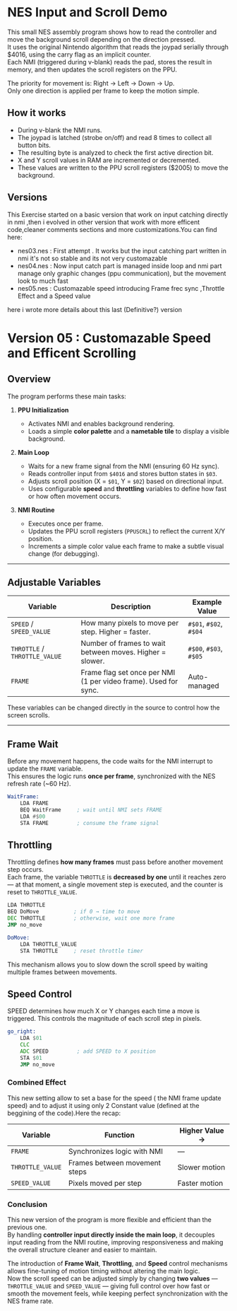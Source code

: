 # NES Input and Scroll Demo

This small NES assembly program shows how to read the controller and move the background scroll depending on the direction pressed.  
It uses the original Nintendo algorithm that reads the joypad serially through $4016, using the carry flag as an implicit counter.  
Each NMI (triggered during v-blank) reads the pad, stores the result in memory, and then updates the scroll registers on the PPU.

The priority for movement is: Right → Left → Down → Up.  
Only one direction is applied per frame to keep the motion simple.

## How it works
- During v-blank the NMI runs.
- The joypad is latched (strobe on/off) and read 8 times to collect all button bits.
- The resulting byte is analyzed to check the first active direction bit.
- X and Y scroll values in RAM are incremented or decremented.
- These values are written to the PPU scroll registers ($2005) to move the background.

## Versions
This Exercise started on a basic version that work on input catching directly in nmi ,then i evolved in other version that work with more efficent code,cleaner comments sections and more customizations.You can find here:

- nes03.nes : First attempt . It works but the input catching part written in nmi it's not so stable and its not very customazable
- nes04.nes : Now input catch part is managed inside loop and nmi part manage only graphic changes (ppu communication), but the movement look to much fast
- nes05.nes : Customazable speed introducing Frame frec sync ,Throttle Effect and a Speed value

here i wrote more details about this last (Definitive?) version

# Version 05 : Customazable Speed and Efficent Scrolling

## Overview

The program performs these main tasks:

1. **PPU Initialization**
   - Activates NMI and enables background rendering.
   - Loads a simple **color palette** and a **nametable tile** to display a visible background.

2. **Main Loop**
   - Waits for a new frame signal from the NMI (ensuring 60 Hz sync).
   - Reads controller input from `$4016` and stores button states in `$03`.
   - Adjusts scroll position (X = `$01`, Y = `$02`) based on directional input.
   - Uses configurable **speed** and **throttling** variables to define how fast or how often movement occurs.

3. **NMI Routine**
   - Executes once per frame.
   - Updates the PPU scroll registers (`PPUSCRL`) to reflect the current X/Y position.
   - Increments a simple color value each frame to make a subtle visual change (for debugging).

---

## Adjustable Variables

| Variable | Description | Example Value |
|-----------|--------------|----------------|
| `SPEED` / `SPEED_VALUE` | How many pixels to move per step. Higher = faster. | `#$01`, `#$02`, `#$04` |
| `THROTTLE` / `THROTTLE_VALUE` | Number of frames to wait between moves. Higher = slower. | `#$00`, `#$03`, `#$05` |
| `FRAME` | Frame flag set once per NMI (1 per video frame). Used for sync. | Auto-managed |

These variables can be changed directly in the source to control how the screen scrolls.

---

## Frame Wait

Before any movement happens, the code waits for the NMI interrupt to update the `FRAME` variable.  
This ensures the logic runs **once per frame**, synchronized with the NES refresh rate (~60 Hz).

```asm
WaitFrame:
    LDA FRAME
    BEQ WaitFrame     ; wait until NMI sets FRAME
    LDA #$00
    STA FRAME         ; consume the frame signal
```

##  Throttling

Throttling defines **how many frames** must pass before another movement step occurs.  
Each frame, the variable `THROTTLE` is **decreased by one** until it reaches zero — at that moment, a single movement step is executed, and the counter is reset to `THROTTLE_VALUE`.

```asm
LDA THROTTLE
BEQ DoMove           ; if 0 → time to move
DEC THROTTLE         ; otherwise, wait one more frame
JMP no_move

DoMove:
    LDA THROTTLE_VALUE
    STA THROTTLE     ; reset throttle timer
```

This mechanism allows you to slow down the scroll speed by waiting multiple frames between movements.

## Speed Control

SPEED determines how much X or Y changes each time a move is triggered.
This controls the magnitude of each scroll step in pixels.

```asm
go_right:
    LDA $01
    CLC
    ADC SPEED         ; add SPEED to X position
    STA $01
    JMP no_move

```

### Combined Effect
This new setting allow to set a base for the speed ( the NMI frame update speed) and to adjust it using only 2 Constant value (defined at the beggining of the code).Here the recap:

| Variable | Function | Higher Value → |
|-----------|-----------|----------------|
| `FRAME` | Synchronizes logic with NMI | — |
| `THROTTLE_VALUE` | Frames between movement steps | Slower motion |
| `SPEED_VALUE` | Pixels moved per step | Faster motion |

###  Conclusion

This new version of the program is more flexible and efficient than the previous one.  
By handling **controller input directly inside the main loop**, it decouples input reading from the NMI routine, improving responsiveness and making the overall structure cleaner and easier to maintain.  

The introduction of **Frame Wait**, **Throttling**, and **Speed** control mechanisms allows fine-tuning of motion timing without altering the main logic.  
Now the scroll speed can be adjusted simply by changing **two values** — `THROTTLE_VALUE` and `SPEED_VALUE` — giving full control over how fast or smooth the movement feels, while keeping perfect synchronization with the NES frame rate.

